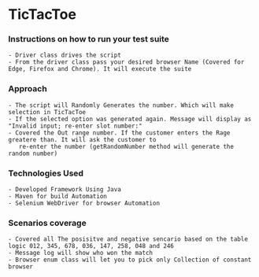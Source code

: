 # TicTacToe
 ### Instructions on how to run your test suite
    - Driver class drives the script
    - From the driver class pass your desired browser Name (Covered for Edge, Firefox and Chrome). It will execute the suite
    
### Approach
    - The script will Randomly Generates the number. Which will make selection in TicTacToe
    - If the selected option was generated again. Message will display as "Invalid input; re-enter slot number:"
    - Covered the Out range number. If the customer enters the Rage greatere than. It will ask the customer to 
       re-enter the number (getRandomNumber method will generate the random number)
    
### Technologies Used
    - Developed Framework Using Java
    - Maven for build Automation
    - Selenium WebDriver for browser Automation
    
 ### Scenarios coverage
    - Covered all The posisitve and negative sencario based on the table logic 012, 345, 678, 036, 147, 258, 048 and 246
    - Message log will show who won the match
    - Browser enum class will let you to pick only Collection of constant browser
   
